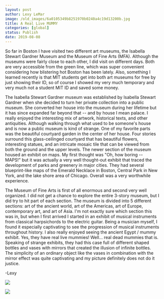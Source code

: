 ```yaml
---
layout: post
author: Lexy LeMar
image: /old_images/6a0105349b8251970b0240a4c19d13200b.jpg
title: A Real Live MUMMY
categories: [global]
status: Publish
date: 2019-08-08
---
```


So far in Boston I have visited two different art museums, the Isabella Stewart Gardner Museum and the Museum of Fine Arts (MFA). Although the museums were fairly close to each other, I did visit on different days. Both are very accessible from the green line, which was super convenient considering how blistering hot Boston has been lately. Also, something I learned recently is that MIT students get into both art museums for free by just showing their ID, so of course I showed my very much temporary and very much not a student MIT ID and saved some money.

  The Isabella Stewart Gardner museum was established by Isabella Stewart Gardner when she decided to turn her private collection into a public museum. She converted her house into the museum during her lifetime but it has since expanded far beyond that -- and by house I mean palace. I really enjoyed the interesting mix of artwork, historical texts, and other antiquities. Although walking through what used to be someone's house and is now a public museum is kind of strange. One of my favorite parts was the beautiful courtyard garden in the center of her house. Four stories surround this glass-ceilinged courtyard that has beautiful flowers, interesting statues, and an intricate mosaic tile that can be viewed from both the ground and the upper levels. The newer section of the museum housed an exhibit on maps. My first thought was "Oh, how boring -- MAPS!" but it was actually a very well thought-out exhibit that traced the development of parks and greenery in major cities. They had several blueprint-like maps of the Emerald Necklace in Boston, Central Park in New York, and the lake shore area of Chicago. Overall was a very worthwhile experience.

  The Museum of Fine Arts is first of all enormous and second very well organized. I did not get a chance to explore the entire 3-story museum, but I did try to hit part of each section. The museum is divided into 5 different sections: art of the ancient world, art of the Americas, art of Europe, contemporary art, and art of Asia. I'm not exactly sure which section this was in, but when I first arrived I started in an exhibit of musical instruments from classical harpsichords to the electric guitar. Being a musician myself, I found it especially captivating to see the progression of musical instruments throughout history. I also really enjoyed seeing the ancient Egypt / mummy exhibit. Yes, they have real live mummies! Well... real dead mummies that is. Speaking of strange exhibits, they had this case full of different shaped bottles and vases with mirrors that created the illusion of infinite bottles. The simplicity of an ordinary object like the vases in combination with the mirror effect was quite captivating and my picture definitely does not do it justice.

-Lexy


![](/old_images/6a0105349b8251970b0240a4c19d0f200b.jpg)

![](/old_images/caltech_as_it_happens/6a0105349b8251970b0240a4c19f0c200b.jpg)
